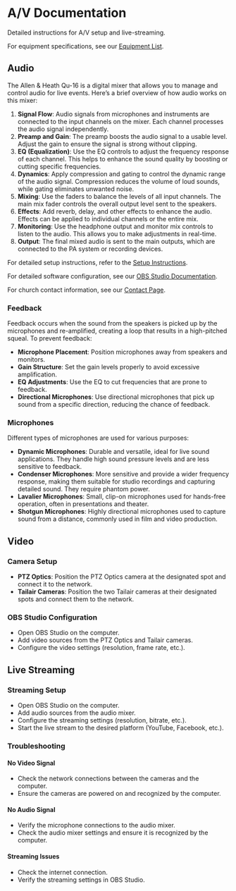 # A/V Documentation

Detailed instructions for A/V setup and live-streaming.

For equipment specifications, see our [Equipment List](equipment.md).

## Audio

The Allen & Heath Qu-16 is a digital mixer that allows you to manage and control audio for live events. Here’s a brief overview of how audio works on this mixer:

1. **Signal Flow**: Audio signals from microphones and instruments are connected to the input channels on the mixer. Each channel processes the audio signal independently.
2. **Preamp and Gain**: The preamp boosts the audio signal to a usable level. Adjust the gain to ensure the signal is strong without clipping.
3. **EQ (Equalization)**: Use the EQ controls to adjust the frequency response of each channel. This helps to enhance the sound quality by boosting or cutting specific frequencies.
4. **Dynamics**: Apply compression and gating to control the dynamic range of the audio signal. Compression reduces the volume of loud sounds, while gating eliminates unwanted noise.
5. **Mixing**: Use the faders to balance the levels of all input channels. The main mix fader controls the overall output level sent to the speakers.
6. **Effects**: Add reverb, delay, and other effects to enhance the audio. Effects can be applied to individual channels or the entire mix.
7. **Monitoring**: Use the headphone output and monitor mix controls to listen to the audio. This allows you to make adjustments in real-time.
8. **Output**: The final mixed audio is sent to the main outputs, which are connected to the PA system or recording devices.

For detailed setup instructions, refer to the [Setup Instructions](../index.md#setup-instructions).

For detailed software configuration, see our [OBS Studio Documentation](software.md#obs-studio).

For church contact information, see our [Contact Page](../extras/contact.md).

### Feedback

Feedback occurs when the sound from the speakers is picked up by the microphones and re-amplified, creating a loop that results in a high-pitched squeal. To prevent feedback:

- **Microphone Placement**: Position microphones away from speakers and monitors.
- **Gain Structure**: Set the gain levels properly to avoid excessive amplification.
- **EQ Adjustments**: Use the EQ to cut frequencies that are prone to feedback.
- **Directional Microphones**: Use directional microphones that pick up sound from a specific direction, reducing the chance of feedback.

### Microphones

Different types of microphones are used for various purposes:

- **Dynamic Microphones**: Durable and versatile, ideal for live sound applications. They handle high sound pressure levels and are less sensitive to feedback.
- **Condenser Microphones**: More sensitive and provide a wider frequency response, making them suitable for studio recordings and capturing detailed sound. They require phantom power.
- **Lavalier Microphones**: Small, clip-on microphones used for hands-free operation, often in presentations and theater.
- **Shotgun Microphones**: Highly directional microphones used to capture sound from a distance, commonly used in film and video production.

## Video

### Camera Setup

- **PTZ Optics**: Position the PTZ Optics camera at the designated spot and connect it to the network.
- **Tailair Cameras**: Position the two Tailair cameras at their designated spots and connect them to the network.

### OBS Studio Configuration

- Open OBS Studio on the computer.
- Add video sources from the PTZ Optics and Tailair cameras.
- Configure the video settings (resolution, frame rate, etc.).

## Live Streaming

### Streaming Setup

- Open OBS Studio on the computer.
- Add audio sources from the audio mixer.
- Configure the streaming settings (resolution, bitrate, etc.).
- Start the live stream to the desired platform (YouTube, Facebook, etc.).

### Troubleshooting

#### No Video Signal

- Check the network connections between the cameras and the computer.
- Ensure the cameras are powered on and recognized by the computer.

#### No Audio Signal

- Verify the microphone connections to the audio mixer.
- Check the audio mixer settings and ensure it is recognized by the computer.

#### Streaming Issues

- Check the internet connection.
- Verify the streaming settings in OBS Studio.
